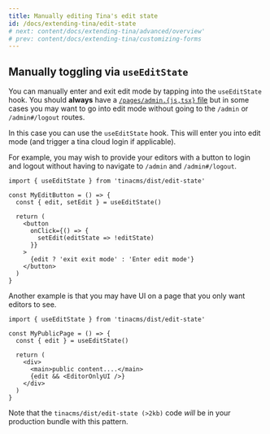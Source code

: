 ```yaml
---
title: Manually editing Tina's edit state
id: /docs/extending-tina/edit-state
# next: content/docs/extending-tina/advanced/overview'
# prev: content/docs/extending-tina/customizing-forms
---
```


## Manually toggling via `useEditState`

You can manually enter and exit edit mode by tapping into the `useEditState` hook. You should **always** have a [`/pages/admin.{js,tsx}` file](/docs/tinacms-context/#toggling-edit-mode) but in some cases you may want to go into edit mode without going to the `/admin` or `/admin#/logout` routes.

In this case you can use the `useEditState` hook. This will enter you into edit mode (and trigger a tina cloud login if applicable).

For example, you may wish to provide your editors with a button to login and logout without having to navigate to `/admin` and `/admin#/logout`.

```tsx
import { useEditState } from 'tinacms/dist/edit-state'

const MyEditButton = () => {
  const { edit, setEdit } = useEditState()

  return (
    <button
      onClick={() => {
        setEdit(editState => !editState)
      }}
    >
      {edit ? 'exit exit mode' : 'Enter edit mode'}
    </button>
  )
}
```

Another example is that you may have UI on a page that you only want editors to see.

```tsx
import { useEditState } from 'tinacms/dist/edit-state'

const MyPublicPage = () => {
  const { edit } = useEditState()

  return (
    <div>
      <main>public content....</main>
      {edit && <EditorOnlyUI />}
    </div>
  )
}
```

Note that the `tinacms/dist/edit-state (>2kb)` code _will_ be in your production bundle with this pattern.

